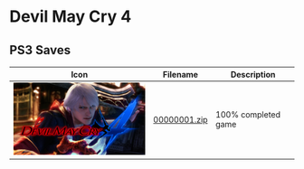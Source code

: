 # Devil May Cry 4

## PS3 Saves

| Icon | Filename | Description |
|------|----------|-------------|
| ![Devil May Cry 4](ICON0.PNG) | [00000001.zip](00000001.zip) | 100% completed game |
